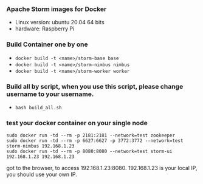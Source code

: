 ### Apache Storm images for Docker

* Linux version: ubuntu 20.04 64 bits
* hardware: Raspberry Pi 

### Build Container one by one
* ```docker build -t <name>/storm-base base```
* ```docker build -t <name>/storm-nimbus nimbus```
* ```docker build -t <name>/storm-worker worker```

### Build all by script, when you use this script, please change username to your username. 
* ```bash build_all.sh```


### test your docker container on your single node
```
sudo docker run -td --rm -p 2181:2181 --network=test zookeeper
sudo docker run -td --rm -p 6627:6627 -p 3772:3772 --network=test storm-nimbus 192.168.1.23
sudo docker run -td --rm -p 8080:8080 --network=test storm-ui 192.168.1.23 192.168.1.23
```
got to the browser, to access 192.168.1.23:8080. 192.168.1.23 is your local IP, you should use your own IP.
